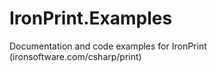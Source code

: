 # IronPrint.Examples
 Documentation and code examples for IronPrint (ironsoftware.com/csharp/print)
